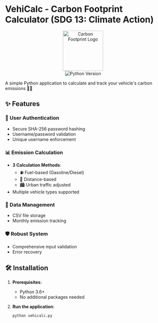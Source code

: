 # VehiCalc - Carbon Footprint Calculator (SDG 13: Climate Action)

<p align="center">
  <img src="https://i.pinimg.com/736x/73/c9/63/73c96336c945dffe385909e3fa7a5b15.jpg" width="130" alt="Carbon Footprint Logo">
  <br>
  <img src="https://img.shields.io/badge/Python-3.6%2B-blue" alt="Python Version">
</p>

A simple Python application to calculate and track your vehicle's carbon emissions 🚗💨

## ✨ Features

### 🔐 User Authentication
- Secure SHA-256 password hashing
- Username/password validation
- Unique username enforcement

### 📊 Emission Calculation
- **3 Calculation Methods**:
  - ⛽ Fuel-based (Gasoline/Diesel)
  - 📏 Distance-based
  - 🏙️ Urban traffic adjusted
- Multiple vehicle types supported

### 💾 Data Management
- CSV file storage
- Monthly emission tracking

### 🛡️ Robust System
- Comprehensive input validation
- Error recovery

## 🛠️ Installation

1. **Prerequisites**:
   - Python 3.6+
   - No additional packages needed

2. **Run the application**:
   ```bash
   python vehicalc.py
